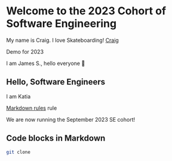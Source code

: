 # Welcome to the 2023 Cohort of Software Engineering

My name is Craig. I love Skateboarding!
[Craig](@Waigy666)

Demo for 2023

I am James S., hello everyone 👋

## Hello, Software Engineers

I am Katia

[Markdown rules](https://github.com/markdownlint/markdownlint/blob/main/docs/RULES.md) rule

We are now running the September 2023 SE cohort!

## Code blocks in Markdown

```bash
git clone
```
